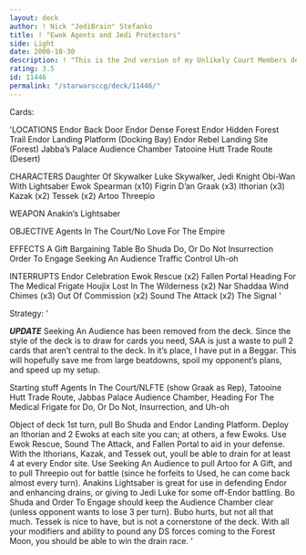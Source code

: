 ```yaml
---
layout: deck
author: ! Nick "JediBrain" Stefanko
title: ! "Ewok Agents and Jedi Protectors"
side: Light
date: 2000-10-30
description: ! "This is the 2nd version of my Unlikely Court Members deck, retitled and better equipped.The deck now works faster, better, and causes much more damage."
rating: 3.5
id: 11446
permalink: "/starwarsccg/deck/11446/"
---
```

Cards: 

'LOCATIONS
Endor Back Door
Endor Dense Forest
Endor Hidden Forest Trail
Endor Landing Platform (Docking Bay)
Endor Rebel Landing Site (Forest)
Jabba’s Palace Audience Chamber
Tatooine Hutt Trade Route (Desert)

CHARACTERS
Daughter Of Skywalker
Luke Skywalker, Jedi Knight
Obi-Wan With Lightsaber
Ewok Spearman (x10)
Figrin D’an
Graak (x3)
Ithorian (x3)
Kazak (x2)
Tessek (x2)
Artoo
Threepio

WEAPON
Anakin’s Lightsaber

OBJECTIVE
Agents In The Court/No Love For The Empire

EFFECTS
A Gift
Bargaining Table
Bo Shuda
Do, Or Do Not
Insurrection
Order To Engage
Seeking An Audience
Traffic Control
Uh-oh

INTERRUPTS
Endor Celebration
Ewok Rescue (x2)
Fallen Portal
Heading For The Medical Frigate
Houjix
Lost In The Wilderness (x2)
Nar Shaddaa Wind Chimes (x3)
Out Of Commission (x2)
Sound The Attack (x2)
The Signal '

Strategy: '

***UPDATE***
Seeking An Audience has been removed from the deck.  Since the style of the deck is to draw for cards you need, SAA is just a waste to pull 2 cards that aren’t central to the deck.
In it’s place, I have put in a Beggar.  This will hopefully save me from large beatdowns, spoil my opponent’s plans, and speed up my setup.


Starting stuff
Agents In The Court/NLFTE (show Graak as Rep), Tatooine Hutt Trade Route, Jabbas Palace Audience Chamber, Heading For The Medical Frigate for Do, Or Do Not, Insurrection, and Uh-oh

Object of deck
1st turn, pull Bo Shuda and Endor Landing Platform.  Deploy an Ithorian and 2 Ewoks at each site you can; at others, a few Ewoks.  Use Ewok Rescue, Sound The Attack, and Fallen Portal to aid in your defense.  With the Ithorians, Kazak, and Tessek out, youll be able to drain for at least 4 at every Endor site.
Use Seeking An Audience to pull Artoo for A Gift, and to pull Threepio out for battle (since he forfeits to Used, he can come back almost every turn).  Anakins Lightsaber is great for use in defending Endor and enhancing drains, or giving to Jedi Luke for some off-Endor battling.
Bo Shuda and Order To Engage should keep the Audience Chamber clear (unless opponent wants to lose 3 per turn).  Bubo hurts, but not all that much.  Tessek is nice to have, but is not a cornerstone of the deck.
With all your modifiers and ability to pound any DS forces coming to the Forest Moon, you should be able to win the drain race.  '
